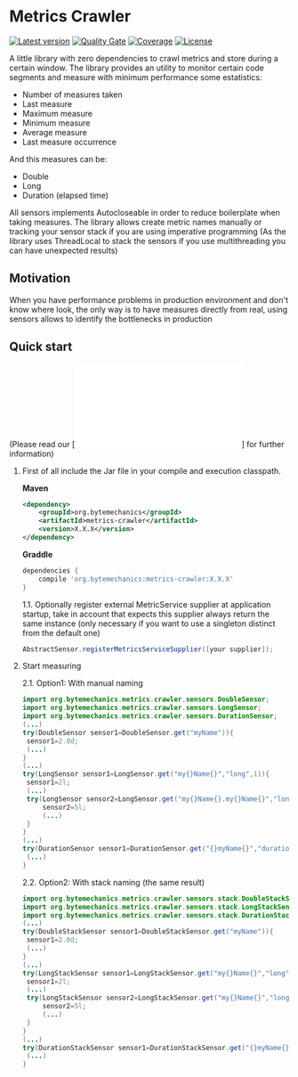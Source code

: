 # Metrics Crawler
[![Latest version](https://maven-badges.herokuapp.com/maven-central/org.bytemechanics/metrics-crawler/badge.svg)](https://maven-badges.herokuapp.com/maven-central/org.bytemechanics/metrics-crawler/badge.svg)
[![Quality Gate](https://sonarcloud.io/api/project_badges/measure?project=org.bytemechanics%3Ametrics-crawler&metric=alert_status)](https://sonarcloud.io/dashboard/index/org.bytemechanics%3Ametrics-crawler)
[![Coverage](https://sonarcloud.io/api/project_badges/measure?project=org.bytemechanics%3Ametrics-crawler&metric=coverage)](https://sonarcloud.io/dashboard/index/org.bytemechanics%3Ametrics-crawler)
[![License](https://img.shields.io/badge/License-Apache%202.0-blue.svg)](https://opensource.org/licenses/Apache-2.0)

A little library with zero dependencies to crawl metrics and store during a certain window. The library provides an utility to monitor certain code segments and measure with minimum performance some
estatistics:
* Number of measures taken
* Last measure
* Maximum measure
* Minimum measure
* Average measure
* Last measure occurrence

And this measures can be:
* Double
* Long
* Duration (elapsed time)

All sensors implements Autocloseable in order to reduce boilerplate when taking measures.
The library allows create metric names manually or tracking your sensor stack if you are using imperative programming (As the library uses ThreadLocal to stack the sensors if you use multithreading you can have unexpected results)

## Motivation
When you have performance problems in production environment and don't know where look, the only way is to have measures directly from real, using sensors allows to identify the bottlenecks in production

## Quick start
(Please read our [![Javadoc](javadoc/index.html)] for further information)
1. First of all include the Jar file in your compile and execution classpath.
   
   **Maven**
   ```xml
   <dependency>
	   <groupId>org.bytemechanics</groupId>
	   <artifactId>metrics-crawler</artifactId>
	   <version>X.X.X</version>
   </dependency>
   ```
   **Graddle**
   ```groovy
   dependencies {
       compile 'org.bytemechanics:metrics-crawler:X.X.X'
   }
   ```
   1.1. Optionally register external MetricService supplier at application startup, take in account that expects this supplier always return the same instance (only necessary if you want to use a singleton distinct from the default one)
   ```Java
   AbstractSensor.registerMetricsServiceSupplier([your supplier]);
   ```
2. Start measuring 

   2.1. Option1: With manual naming

   ```java
   import org.bytemechanics.metrics.crawler.sensors.DoubleSensor;
   import org.bytemechanics.metrics.crawler.sensors.LongSensor;
   import org.bytemechanics.metrics.crawler.sensors.DurationSensor;
   (...)
   try(DoubleSensor sensor1=DoubleSensor.get("myName")){
   	sensor1=2.0d;
   	(...)
   }
   (...)
   try(LongSensor sensor1=LongSensor.get("my{}Name{}","long",1)){
   	sensor1=2l;
   	(...)
   	try(LongSensor sensor2=LongSensor.get("my{}Name{}.my{}Name{}","long",1,"long",2)){
   		sensor2=5l;
   		(...)
   	}
   }
   (...)
   try(DurationSensor sensor1=DurationSensor.get("{}myName{}","duration","sensor")){
   	(...)
   }
   ```
   2.2. Option2: With stack naming (the same result)

   ```java
   import org.bytemechanics.metrics.crawler.sensors.stack.DoubleStackSensor;
   import org.bytemechanics.metrics.crawler.sensors.stack.LongStackSensor;
   import org.bytemechanics.metrics.crawler.sensors.stack.DurationStackSensor;
   (...)
   try(DoubleStackSensor sensor1=DoubleStackSensor.get("myName")){
   	sensor1=2.0d;
   	(...)
   }
   (...)
   try(LongStackSensor sensor1=LongStackSensor.get("my{}Name{}","long",1)){
   	sensor1=2l;
   	(...)
   	try(LongStackSensor sensor2=LongStackSensor.get("my{}Name{}","long",2)){
   		sensor2=5l;
   		(...)
   	}
   }
   (...)
   try(DurationStackSensor sensor1=DurationStackSensor.get("{}myName{}","duration","sensor")){
   	(...)
   }
   ```



